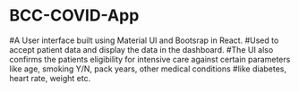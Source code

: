 # BCC-COVID-App

#A User interface built using Material UI and Bootsrap in React. 
#Used to accept patient data and display the data in the dashboard.
#The UI also confirms the patients eligibility for intensive care against certain parameters like age, smoking Y/N, pack years, other medical conditions
#like diabetes, heart rate, weight etc.

